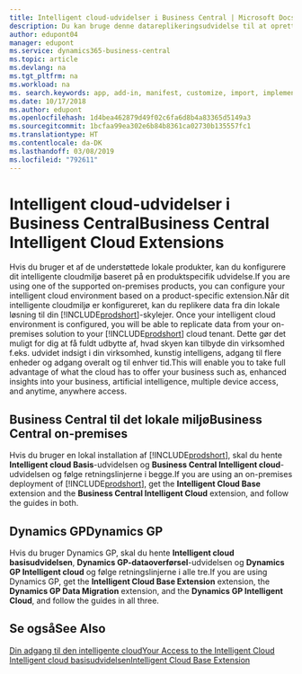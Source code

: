 ```yaml
---
title: Intelligent cloud-udvidelser i Business Central | Microsoft Docs
description: Du kan bruge denne datareplikeringsudvidelse til at oprette en kopi til skyen af dine data, så du har forbindelse til den intelligente cloud.
author: edupont04
manager: edupont
ms.service: dynamics365-business-central
ms.topic: article
ms.devlang: na
ms.tgt_pltfrm: na
ms.workload: na
ms. search.keywords: app, add-in, manifest, customize, import, implement
ms.date: 10/17/2018
ms.author: edupont
ms.openlocfilehash: 1d4bea462879d49f02c6fa6d8b4a83365d5149a3
ms.sourcegitcommit: 1bcfaa99ea302e6b84b8361ca02730b135557fc1
ms.translationtype: HT
ms.contentlocale: da-DK
ms.lasthandoff: 03/08/2019
ms.locfileid: "792611"
---
```

# <a name="business-central-intelligent-cloud-extensions"></a><span data-ttu-id="9edb3-103">Intelligent cloud-udvidelser i Business Central</span><span class="sxs-lookup"><span data-stu-id="9edb3-103">Business Central Intelligent Cloud Extensions</span></span>

<span data-ttu-id="9edb3-104">Hvis du bruger et af de understøttede lokale produkter, kan du konfigurere dit intelligente cloudmiljø baseret på en produktspecifik udvidelse.</span><span class="sxs-lookup"><span data-stu-id="9edb3-104">If you are using one of the supported on-premises products, you can configure your intelligent cloud environment based on a product-specific extension.</span></span><span data-ttu-id="9edb3-105">Når dit intelligente cloudmiljø er konfigureret, kan du replikere data fra din lokale løsning til din [!INCLUDE[prodshort](includes/prodshort.md)]-skylejer.</span><span class="sxs-lookup"><span data-stu-id="9edb3-105"> Once your intelligent cloud environment is configured, you will be able to replicate data from your on-premises solution to your [!INCLUDE[prodshort](includes/prodshort.md)] cloud tenant.</span></span> <span data-ttu-id="9edb3-106">Dette gør det muligt for dig at få fuldt udbytte af, hvad skyen kan tilbyde din virksomhed f.eks. udvidet indsigt i din virksomhed, kunstig intelligens, adgang til flere enheder og adgang overalt og til enhver tid.</span><span class="sxs-lookup"><span data-stu-id="9edb3-106">This will enable you to take full advantage of what the cloud has to offer your business such as, enhanced insights into your business, artificial intelligence, multiple device access, and anytime, anywhere access.</span></span>  

## <a name="business-central-on-premises"></a><span data-ttu-id="9edb3-107">Business Central til det lokale miljø</span><span class="sxs-lookup"><span data-stu-id="9edb3-107">Business Central on-premises</span></span>
<span data-ttu-id="9edb3-108">Hvis du bruger en lokal installation af [!INCLUDE[prodshort](includes/prodshort.md)], skal du hente **Intelligent cloud Basis**-udvidelsen og **Business Central Intelligent cloud**-udvidelsen og følge retningslinjerne i begge.</span><span class="sxs-lookup"><span data-stu-id="9edb3-108">If you are using an on-premises deployment of [!INCLUDE[prodshort](includes/prodshort.md)], get the **Intelligent Cloud Base** extension and the **Business Central Intelligent Cloud** extension, and follow the guides in both.</span></span>  

## <a name="dynamics-gp"></a><span data-ttu-id="9edb3-109">Dynamics GP</span><span class="sxs-lookup"><span data-stu-id="9edb3-109">Dynamics GP</span></span>
<span data-ttu-id="9edb3-110">Hvis du bruger Dynamics GP, skal du hente **Intelligent cloud basisudvidelsen**, **Dynamics GP-dataoverførsel**-udvidelsen og **Dynamics GP Intelligent cloud** og følge retningslinjerne i alle tre.</span><span class="sxs-lookup"><span data-stu-id="9edb3-110">If you are using Dynamics GP, get the **Intelligent Cloud Base Extension** extension, the **Dynamics GP Data Migration** extension, and the **Dynamics GP Intelligent Cloud**, and follow the guides in all three.</span></span>  

## <a name="see-also"></a><span data-ttu-id="9edb3-111">Se også</span><span class="sxs-lookup"><span data-stu-id="9edb3-111">See Also</span></span>

[<span data-ttu-id="9edb3-112">Din adgang til den intelligente cloud</span><span class="sxs-lookup"><span data-stu-id="9edb3-112">Your Access to the Intelligent Cloud</span></span>](about-intelligent-cloud.md)  
[<span data-ttu-id="9edb3-113">Intelligent cloud basisudvidelsen</span><span class="sxs-lookup"><span data-stu-id="9edb3-113">Intelligent Cloud Base Extension</span></span>](ui-extensions-intelligent-cloud.md)  
